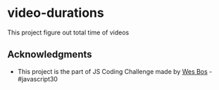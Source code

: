 # video-durations

This project figure out total time of videos

## Acknowledgments

* This project is the part of JS Coding Challenge made by [Wes Bos](https://javascript30.com/) - #javascript30
